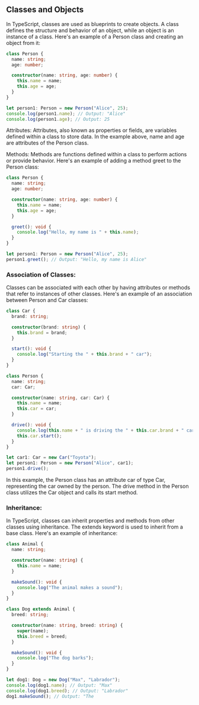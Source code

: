 ## Classes and Objects

In TypeScript, classes are used as blueprints to create objects. A class defines the structure and behavior of an object, while an object is an 
instance of a class. Here's an example of a Person class and creating an object from it:

```typescript
class Person {
  name: string;
  age: number;

  constructor(name: string, age: number) {
    this.name = name;
    this.age = age;
  }
}

let person1: Person = new Person("Alice", 25);
console.log(person1.name); // Output: "Alice"
console.log(person1.age); // Output: 25
```

Attributes:
Attributes, also known as properties or fields, are variables defined within a class to store data. In the example above, name and age are attributes 
of the Person class.

Methods:
Methods are functions defined within a class to perform actions or provide behavior. Here's an example of adding a method greet to the Person class:

```typescript
class Person {
  name: string;
  age: number;

  constructor(name: string, age: number) {
    this.name = name;
    this.age = age;
  }

  greet(): void {
    console.log("Hello, my name is " + this.name);
  }
}

let person1: Person = new Person("Alice", 25);
person1.greet(); // Output: "Hello, my name is Alice"
```

### Association of Classes:
Classes can be associated with each other by having attributes or methods that refer to instances of other classes. Here's an example of an association between Person and Car classes:

```typescript
class Car {
  brand: string;

  constructor(brand: string) {
    this.brand = brand;
  }

  start(): void {
    console.log("Starting the " + this.brand + " car");
  }
}

class Person {
  name: string;
  car: Car;

  constructor(name: string, car: Car) {
    this.name = name;
    this.car = car;
  }

  drive(): void {
    console.log(this.name + " is driving the " + this.car.brand + " car");
    this.car.start();
  }
}

let car1: Car = new Car("Toyota");
let person1: Person = new Person("Alice", car1);
person1.drive();
```

In this example, the Person class has an attribute car of type Car, representing the car owned by the person. The drive method in the Person class utilizes the Car object and calls its start method.

### Inheritance:

In TypeScript, classes can inherit properties and methods from other classes using inheritance. The extends keyword is used to inherit from a base 
class. Here's an example of inheritance:

```typescript
class Animal {
  name: string;

  constructor(name: string) {
    this.name = name;
  }

  makeSound(): void {
    console.log("The animal makes a sound");
  }
}

class Dog extends Animal {
  breed: string;

  constructor(name: string, breed: string) {
    super(name);
    this.breed = breed;
  }

  makeSound(): void {
    console.log("The dog barks");
  }
}

let dog1: Dog = new Dog("Max", "Labrador");
console.log(dog1.name); // Output: "Max"
console.log(dog1.breed); // Output: "Labrador"
dog1.makeSound(); // Output: "The
```